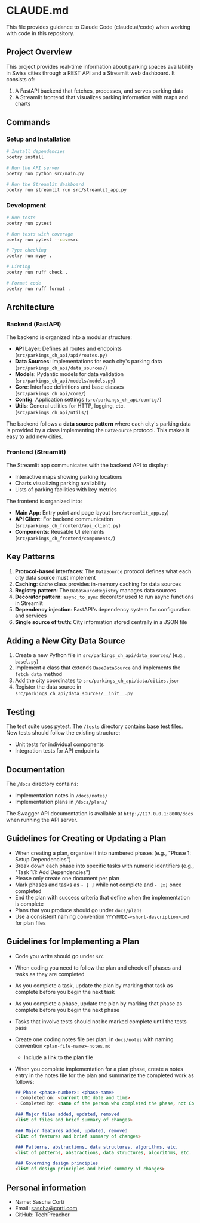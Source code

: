 # CLAUDE.md

This file provides guidance to Claude Code (claude.ai/code) when working with code in this repository.

## Project Overview

This project provides real-time information about parking spaces availability in Swiss cities through a REST API and a Streamlit web dashboard. It consists of:

1. A FastAPI backend that fetches, processes, and serves parking data
2. A Streamlit frontend that visualizes parking information with maps and charts

## Commands

### Setup and Installation

```bash
# Install dependencies
poetry install

# Run the API server
poetry run python src/main.py

# Run the Streamlit dashboard
poetry run streamlit run src/streamlit_app.py
```

### Development

```bash
# Run tests
poetry run pytest

# Run tests with coverage
poetry run pytest --cov=src

# Type checking
poetry run mypy .

# Linting
poetry run ruff check .

# Format code
poetry run ruff format .
```

## Architecture

### Backend (FastAPI)

The backend is organized into a modular structure:

- **API Layer**: Defines all routes and endpoints (`src/parkings_ch_api/api/routes.py`)
- **Data Sources**: Implementations for each city's parking data (`src/parkings_ch_api/data_sources/`)
- **Models**: Pydantic models for data validation (`src/parkings_ch_api/models/models.py`)
- **Core**: Interface definitions and base classes (`src/parkings_ch_api/core/`)
- **Config**: Application settings (`src/parkings_ch_api/config/`)
- **Utils**: General utilities for HTTP, logging, etc. (`src/parkings_ch_api/utils/`)

The backend follows a **data source pattern** where each city's parking data is provided by a class implementing the `DataSource` protocol. This makes it easy to add new cities.

### Frontend (Streamlit)

The Streamlit app communicates with the backend API to display:

- Interactive maps showing parking locations
- Charts visualizing parking availability
- Lists of parking facilities with key metrics

The frontend is organized into:

- **Main App**: Entry point and page layout (`src/streamlit_app.py`)
- **API Client**: For backend communication (`src/parkings_ch_frontend/api_client.py`)
- **Components**: Reusable UI elements (`src/parkings_ch_frontend/components/`)

## Key Patterns

1. **Protocol-based interfaces**: The `DataSource` protocol defines what each city data source must implement
2. **Caching**: `Cache` class provides in-memory caching for data sources
3. **Registry pattern**: The `DataSourceRegistry` manages data sources
4. **Decorator pattern**: `async_to_sync` decorator used to run async functions in Streamlit
5. **Dependency injection**: FastAPI's dependency system for configuration and services
6. **Single source of truth**: City information stored centrally in a JSON file

## Adding a New City Data Source

1. Create a new Python file in `src/parkings_ch_api/data_sources/` (e.g., `basel.py`)
2. Implement a class that extends `BaseDataSource` and implements the `fetch_data` method
3. Add the city coordinates to `src/parkings_ch_api/data/cities.json`
4. Register the data source in `src/parkings_ch_api/data_sources/__init__.py`

## Testing

The test suite uses pytest. The `/tests` directory contains base test files. New tests should follow the existing structure:

- Unit tests for individual components
- Integration tests for API endpoints

## Documentation

The `/docs` directory contains:
- Implementation notes in `/docs/notes/`
- Implementation plans in `/docs/plans/`

The Swagger API documentation is available at `http://127.0.0.1:8000/docs` when running the API server.

## Guidelines for Creating or Updating a Plan

- When creating a plan, organize it into numbered phases (e.g., "Phase 1: Setup Dependencies")
- Break down each phase into specific tasks with numeric identifiers (e.g., "Task 1.1: Add Dependencies")
- Please only create one document per plan
- Mark phases and tasks as `- [ ]` while not complete and `- [x]` once completed
- End the plan with success criteria that define when the implementation is complete
- Plans that you produce should go under `docs/plans`
- Use a consistent naming convention `YYYYMMDD-<short-description>.md` for plan files

## Guidelines for Implementing a Plan

- Code you write should go under `src`
- When coding you need to follow the plan and check off phases and tasks as they are completed
- As you complete a task, update the plan by marking that task as complete before you begin the next task
- As you complete a phase, update the plan by marking that phase as complete before you begin the next phase
- Tasks that involve tests should not be marked complete until the tests pass
- Create one coding notes file per plan, in `docs/notes` with naming convention `<plan-file-name>-notes.md`
  - Include a link to the plan file
- When you complete implementation for a plan phase, create a notes entry in the notes file for the plan and summarize the completed work as follows:

   ```markdown
   ## Phase <phase-number>: <phase-name>
   - Completed on: <current UTC date and time>
   - Completed by: <name of the person who completed the phase, not Copilot>

   ### Major files added, updated, removed
   <list of files and brief summary of changes>

   ### Major features added, updated, removed
   <list of features and brief summary of changes>

   ### Patterns, abstractions, data structures, algorithms, etc.
   <list of patterns, abstractions, data structures, algorithms, etc. and brief summary of changes>

   ### Governing design principles
   <list of design principles and brief summary of changes>

## Personal information
- Name: Sascha Corti
- Email: sascha@corti.com
- GitHub: TechPreacher
